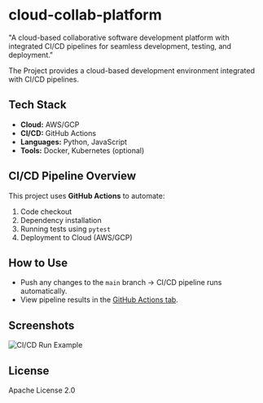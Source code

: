 # cloud-collab-platform
 "A cloud-based collaborative software development platform with integrated CI/CD pipelines for seamless development, testing, and deployment."

The Project provides a cloud-based development environment integrated with CI/CD pipelines.

## Tech Stack
- **Cloud:** AWS/GCP
- **CI/CD:** GitHub Actions
- **Languages:** Python, JavaScript
- **Tools:** Docker, Kubernetes (optional)

## CI/CD Pipeline Overview
This project uses **GitHub Actions** to automate:
1. Code checkout 
2. Dependency installation 
3. Running tests using `pytest` 
4. Deployment to Cloud (AWS/GCP) 

## How to Use
- Push any changes to the `main` branch → CI/CD pipeline runs automatically.
- View pipeline results in the [GitHub Actions tab](https://github.com/YOUR-USERNAME/YOUR-REPO/actions).

## Screenshots
![CI/CD Run Example](URL-to-your-screenshot)

## License
Apache License 2.0

